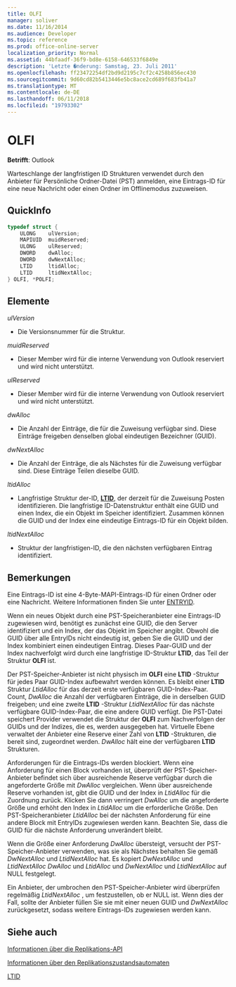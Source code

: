 ```yaml
---
title: OLFI
manager: soliver
ms.date: 11/16/2014
ms.audience: Developer
ms.topic: reference
ms.prod: office-online-server
localization_priority: Normal
ms.assetid: 44bfaadf-36f9-bd8e-6158-646533f6849e
description: 'Letzte �nderung: Samstag, 23. Juli 2011'
ms.openlocfilehash: ff23472254df2bd9d2195c7cf2c4258b856ec430
ms.sourcegitcommit: 9d60cd82b5413446e5bc8ace2cd689f683fb41a7
ms.translationtype: MT
ms.contentlocale: de-DE
ms.lasthandoff: 06/11/2018
ms.locfileid: "19793302"
---
```

# <a name="olfi"></a>OLFI

  
  
**Betrifft**: Outlook 
  
Warteschlange der langfristigen ID Strukturen verwendet durch den Anbieter für Persönliche Ordner-Datei (PST) anmelden, eine Eintrags-ID für eine neue Nachricht oder einen Ordner im Offlinemodus zuzuweisen.
  
## <a name="quick-info"></a>QuickInfo

```cpp
typedef struct { 
    ULONG    ulVersion; 
    MAPIUID  muidReserved; 
    ULONG    ulReserved; 
    DWORD    dwAlloc; 
    DWORD    dwNextAlloc; 
    LTID     ltidAlloc; 
    LTID     ltidNextAlloc; 
} OLFI, *POLFI;
```

## <a name="members"></a>Elemente

 _ulVersion_
  
- Die Versionsnummer für die Struktur. 
    
 _muidReserved_
  
- Dieser Member wird für die interne Verwendung von Outlook reserviert und wird nicht unterstützt.
    
 _ulReserved_
  
- Dieser Member wird für die interne Verwendung von Outlook reserviert und wird nicht unterstützt.
    
 _dwAlloc_
  
- Die Anzahl der Einträge, die für die Zuweisung verfügbar sind. Diese Einträge freigeben denselben global eindeutigen Bezeichner (GUID).
    
 _dwNextAlloc_
  
- Die Anzahl der Einträge, die als Nächstes für die Zuweisung verfügbar sind. Diese Einträge Teilen dieselbe GUID.
    
 _ltidAlloc_
  
- Langfristige Struktur der-ID, **[LTID](ltid.md)**, der derzeit für die Zuweisung Posten identifizieren. Die langfristige ID-Datenstruktur enthält eine GUID und einen Index, die ein Objekt im Speicher identifiziert. Zusammen können die GUID und der Index eine eindeutige Eintrags-ID für ein Objekt bilden. 
    
 _ltidNextAlloc_
  
- Struktur der langfristigen-ID, die den nächsten verfügbaren Eintrag identifiziert.
    
## <a name="remarks"></a>Bemerkungen

Eine Eintrags-ID ist eine 4-Byte-MAPI-Eintrags-ID für einen Ordner oder eine Nachricht. Weitere Informationen finden Sie unter [ENTRYID](http://msdn.microsoft.com/en-us/library/ms836424).
  
Wenn ein neues Objekt durch eine PST-Speicheranbieter eine Eintrags-ID zugewiesen wird, benötigt es zunächst eine GUID, die den Server identifiziert und ein Index, der das Objekt im Speicher angibt. Obwohl die GUID über alle EntryIDs nicht eindeutig ist, geben Sie die GUID und der Index kombiniert einen eindeutigen Eintrag. Dieses Paar-GUID und der Index nachverfolgt wird durch eine langfristige ID-Struktur **LTID**, das Teil der Struktur **OLFI** ist. 
  
Der PST-Speicher-Anbieter ist nicht physisch im **OLFI** eine **LTID** -Struktur für jedes Paar GUID-Index aufbewahrt werden können. Es bleibt einer **LTID** Struktur *LtidAlloc* für das derzeit erste verfügbaren GUID-Index-Paar. Count, *DwAlloc* die Anzahl der verfügbaren Einträge, die in derselben GUID freigeben; und eine zweite **LTID** -Struktur *LtidNextAlloc* für das nächste verfügbare GUID-Index-Paar, die eine andere GUID verfügt. Die PST-Datei speichert Provider verwendet die Struktur der **OLFI** zum Nachverfolgen der GUIDs und der Indizes, die es, werden ausgegeben hat. Virtuelle Ebene verwaltet der Anbieter eine Reserve einer Zahl von **LTID** -Strukturen, die bereit sind, zugeordnet werden.  *DwAlloc* hält eine der verfügbaren **LTID** Strukturen. 
  
Anforderungen für die Eintrags-IDs werden blockiert. Wenn eine Anforderung für einen Block vorhanden ist, überprüft der PST-Speicher-Anbieter befindet sich über ausreichende Reserve verfügbar durch die angeforderte Größe mit *DwAlloc* vergleichen. Wenn über ausreichende Reserve vorhanden ist, gibt die GUID und der Index in *LtidAlloc* für die Zuordnung zurück. Klicken Sie dann verringert *DwAlloc* um die angeforderte Größe und erhöht den Index in *LtidAlloc* um die erforderliche Größe. Den PST-Speicheranbieter *LtidAlloc* bei der nächsten Anforderung für eine andere Block mit EntryIDs zugewiesen werden kann. Beachten Sie, dass die GUID für die nächste Anforderung unverändert bleibt. 
  
Wenn die Größe einer Anforderung *DwAlloc* übersteigt, versucht der PST-Speicher-Anbieter verwenden, was sie als Nächstes behalten Sie gemäß *DwNextAlloc* und *LtidNextAlloc* hat. Es kopiert *DwNextAlloc* und *LtidNextAlloc* *DwAlloc* und *LtidAlloc* und *DwNextAlloc* und *LtidNextAlloc* auf NULL festgelegt. 
  
Ein Anbieter, der umbrochen den PST-Speicher-Anbieter wird überprüfen regelmäßig *LtidNextAlloc* , um festzustellen, ob er NULL ist. Wenn dies der Fall, sollte der Anbieter füllen Sie sie mit einer neuen GUID und *DwNextAlloc* zurückgesetzt, sodass weitere Eintrags-IDs zugewiesen werden kann. 
  
## <a name="see-also"></a>Siehe auch



[Informationen über die Replikations-API](about-the-replication-api.md)
  
[Informationen über den Replikationszustandsautomaten](about-the-replication-state-machine.md)
  
[LTID](ltid.md)

